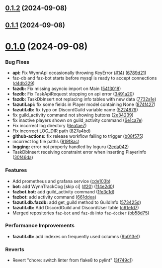 ## [0.1.2](https://github.com/FAZuH/faz-bot/compare/v0.1.1...v0.1.2) (2024-09-08)



## [0.1.1](https://github.com/FAZuH/faz-bot/compare/v0.1.0...v0.1.1) (2024-09-08)



# [0.1.0](https://github.com/FAZuH/faz-bot/compare/d4db3299f8c2d4fda51bd5e988f7e609807b0467...v0.1.0) (2024-09-08)


### Bug Fixes

* **api:** Fix WynnApi occasionally throwing KeyError ([#14](https://github.com/FAZuH/faz-bot/issues/14)) ([6789d21](https://github.com/FAZuH/faz-bot/commit/6789d21bff669027b60d7f878e1bc01fb876ce17))
* faz-db and faz-bot starts before mysql is ready to accept connections ([d4db329](https://github.com/FAZuH/faz-bot/commit/d4db3299f8c2d4fda51bd5e988f7e609807b0467))
* **fazdb:** Fix missing asyncio import on Main ([5413018](https://github.com/FAZuH/faz-bot/commit/5413018b2790a7068c51949e402c323565a642ae))
* **fazdb:** Fix TaskApiRequest stopping on api error ([3491a20](https://github.com/FAZuH/faz-bot/commit/3491a20a8a14e138a53f5f13aa859ad84d96b762))
* **fazdb:** TaskDbInsert not replacing info tables with new data ([7732a1e](https://github.com/FAZuH/faz-bot/commit/7732a1e1b370cdff6c4502f5a3a2da22037798ee))
* **fazutil.api:** fix some fields in Player model containing None ([874f427](https://github.com/FAZuH/faz-bot/commit/874f42701b3ff032c5bfd370138df7af018ccd1c))
* **fazutil.db:** fix typo on DiscordGuild variable name ([5224879](https://github.com/FAZuH/faz-bot/commit/522487906c217dd767c7a63c413ca4374ba43a67))
* fix guild_activity command not showing buttons ([2e34239](https://github.com/FAZuH/faz-bot/commit/2e34239a2f20b0315310cb6e6c0c0fead165faf1))
* fix inactive players shown on guild_activity command ([6e1ca7e](https://github.com/FAZuH/faz-bot/commit/6e1ca7e384211b0f23608a237847fa3a28cbb730))
* Fix incorrect log directory ([6ea1ae7](https://github.com/FAZuH/faz-bot/commit/6ea1ae76677cb35fde3f5020182430770440cf0e))
* Fix incorrect LOG_DIR path ([827a4bd](https://github.com/FAZuH/faz-bot/commit/827a4bd9e194d6bc31459c83605075d275686332))
* **github-actions:** fix release workflow failing to trigger ([b08f575](https://github.com/FAZuH/faz-bot/commit/b08f575c50b15b04d9738015b4eb6f34c6d0603d))
* incorrect log file paths ([819f8ac](https://github.com/FAZuH/faz-bot/commit/819f8ac066bca80216f42863ad60ca5d6b394b32))
* **logging:** error not properly handled by loguru ([2eda042](https://github.com/FAZuH/faz-bot/commit/2eda0421bf9e74798f5a3875087de8c49a60c6d6))
* TaskDbInsert receiving constraint error when inserting PlayerInfo ([30f46da](https://github.com/FAZuH/faz-bot/commit/30f46da30733ff06786cb7a1fbdd6c11a10f8f12))


### Features

* Add prometheus and grafana service ([cde103b](https://github.com/FAZuH/faz-bot/commit/cde103bd2ed8d3afc8787b45d3bad622383358a0))
* **bot:** add WynnTrackCog [skip ci] ([#20](https://github.com/FAZuH/faz-bot/issues/20)) ([114e2d0](https://github.com/FAZuH/faz-bot/commit/114e2d0716ad9d18ba5a016ed7fbd59742e6c4cb))
* **fazbot.bot:** add guild_activity command ([1fe3c1d](https://github.com/FAZuH/faz-bot/commit/1fe3c1de1e42978af70c15e47d25df163ccbba3b))
* **fazbot:** add activity command ([661ddea](https://github.com/FAZuH/faz-bot/commit/661ddea5a8fadfefdec4b611a6b8b4ea6a0617e3))
* **fazutil.db.fazdb:** add get_guild method to GuildInfo ([573425d](https://github.com/FAZuH/faz-bot/commit/573425d6469ae4f199a6bbbb351c6b1d910790e9))
* **fazutil.db:** Add DiscordGuild and DiscordUser table ([c91efd7](https://github.com/FAZuH/faz-bot/commit/c91efd7e116fe146181401b717b8d11aedaac239))
* Merged repositories `faz-bot` and `faz-db` into `faz-docker` ([bb58d75](https://github.com/FAZuH/faz-bot/commit/bb58d753c47b04abea5a9c5efa8fc2187e9c8632))


### Performance Improvements

* **fazutil.db:** add indexes on frequently used columns ([9b013e1](https://github.com/FAZuH/faz-bot/commit/9b013e1bf588ea83ae5eb626d894a0f49458eefa))


### Reverts

* Revert "chore: switch linter from flake8 to pylint" ([3f749c1](https://github.com/FAZuH/faz-bot/commit/3f749c1be81806bb4603c1f0c865a7706f9de73e))



